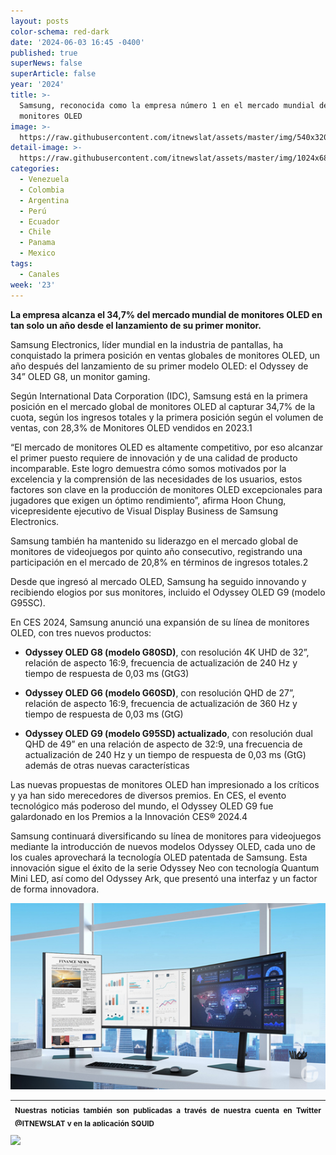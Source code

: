 ```yaml
---
layout: posts
color-schema: red-dark
date: '2024-06-03 16:45 -0400'
published: true
superNews: false
superArticle: false
year: '2024'
title: >-
  Samsung, reconocida como la empresa número 1 en el mercado mundial de
  monitores OLED
image: >-
  https://raw.githubusercontent.com/itnewslat/assets/master/img/540x320/Monitor-S-Oled-p.jpg
detail-image: >-
  https://raw.githubusercontent.com/itnewslat/assets/master/img/1024x680/Monitor-S-Oled-g.jpg
categories:
  - Venezuela
  - Colombia
  - Argentina
  - Perú
  - Ecuador
  - Chile
  - Panama
  - Mexico
tags:
  - Canales
week: '23'
---
```

**La empresa alcanza el 34,7% del mercado mundial de monitores OLED en tan solo un año desde el lanzamiento de su primer monitor.**

Samsung Electronics, líder mundial en la industria de pantallas, ha conquistado la primera posición en ventas globales de monitores OLED, un año después del lanzamiento de su primer modelo OLED: el Odyssey de 34” OLED G8, un monitor gaming.

Según International Data Corporation (IDC), Samsung está en la primera posición en el mercado global de monitores OLED al capturar 34,7% de la cuota, según los ingresos totales y la primera posición según el volumen de ventas, con 28,3% de Monitores OLED vendidos en 2023.1

“El mercado de monitores OLED es altamente competitivo, por eso alcanzar el primer puesto requiere de innovación y de una calidad de producto incomparable. Este logro demuestra cómo somos motivados por la excelencia y la comprensión de las necesidades de los usuarios, estos factores son clave en la producción de monitores OLED excepcionales para jugadores que exigen un óptimo rendimiento”, afirma Hoon Chung, vicepresidente ejecutivo de Visual Display Business de Samsung Electronics.

Samsung también ha mantenido su liderazgo en el mercado global de monitores de videojuegos por quinto año consecutivo, registrando una participación en el mercado de 20,8% en términos de ingresos totales.2

Desde que ingresó al mercado OLED, Samsung ha seguido innovando y recibiendo elogios por sus monitores, incluido el Odyssey OLED G9 (modelo G95SC).

En CES 2024, Samsung anunció una expansión de su línea de monitores OLED, con tres nuevos productos:

- **Odyssey OLED G8 (modelo G80SD)**, con resolución 4K UHD de 32”, relación de aspecto 16:9, frecuencia de actualización de 240 Hz y tiempo de respuesta de 0,03 ms (GtG3)

- **Odyssey OLED G6 (modelo G60SD)**, con resolución QHD de 27”, relación de aspecto 16:9, frecuencia de actualización de 360 Hz y tiempo de respuesta de 0,03 ms (GtG)

- **Odyssey OLED G9 (modelo G95SD) actualizado**, con resolución dual QHD de 49” en una relación de aspecto de 32:9, una frecuencia de actualización de 240 Hz y un tiempo de respuesta de 0,03 ms (GtG) además de otras nuevas características

Las nuevas propuestas de monitores OLED han impresionado a los críticos y ya han sido merecedores de diversos premios. En CES, el evento tecnológico más poderoso del mundo, el Odyssey OLED G9 fue galardonado en los Premios a la Innovación CES® 2024.4

Samsung continuará diversificando su línea de monitores para videojuegos mediante la introducción de nuevos modelos Odyssey OLED, cada uno de los cuales aprovechará la tecnología OLED patentada de Samsung. Esta innovación sigue el éxito de la serie Odyssey Neo con tecnología Quantum Mini LED, así como del Odyssey Ark, que presentó una interfaz y un factor de forma innovadora.

![](https://raw.githubusercontent.com/itnewslat/assets/master/img/540x320/Monitor-S-Oled-p.jpg)

<table style="height: 42px;" width="569">
<tbody>
<tr>
<td style="text-align: justify;"><sub><strong>Nuestras noticias también son publicadas a través de nuestra cuenta en Twitter <a href="https://twitter.com/itnewslat?lang=es">@ITNEWSLAT</a> y en la aplicación <a href="https://squidapp.co/en/">SQUID</a></strong></sub></td>
</tr>
</tbody>
</table>

<img src="https://tracker.metricool.com/c3po.jpg?hash=56f88a41e39ab42c063cc51676587a04"/>